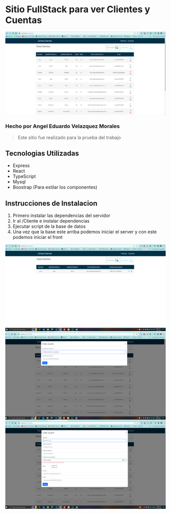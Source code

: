 # Sitio FullStack para ver Clientes  y Cuentas

![imagen de un sitio web](/images/cuentas.png)

### Hecho por Angel Eduardo Velazquez Morales

> Este sitio fue realizado para la prueba del trabajo

## Tecnologias Utilizadas

* Express
* React
* TypeScript
* Mysql
* Boostrap (Para estilar los componentes)

## Instrucciones de Instalacion

1.  Primero instalar las dependencias del servidor
2.  Ir al /Cliente e instalar dependencias
3.  Ejecutar script de la base de datos
4.  Una vez que la base este arriba podemos iniciar el server y con este podemos iniciar el front



![Descripción de la imagen](/images/clientes.png)
![Descripción de la imagen](/images/newcuenta.png)
![Descripción de la imagen](/images/usuario.png)